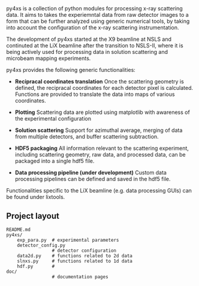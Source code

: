 #
py4xs is a collection of python modules for processing x-ray 
scattering data. It aims to takes the experiemntal data from raw detector images 
to a form that can be further analyzed using generic numerical tools, by taking into
account the configuration of the x-ray scattering instrumentation. 

The development of py4xs started at the X9 beamline at NSLS and continuted at 
the LiX beamline after the transition to NSLS-II, where it is being actively used for processing data in 
solution scattering and microbeam mapping experiments.

py4xs provides the following generic functionalities:

* **Recipracal coordinates translation** Once the scattering geometry is defined,
  the recipracal coordinates for each detector pixel is calculated. Functions are 
  provided to translate the data into maps of various coordinates.

* **Plotting** Scattering data are plotted using matplotlib with awareness of 
  the experimental configuration

* **Solution scattering** Support for azimuthal average, merging of data from 
  multiple detectors, and buffer scattering subtraction.

* **HDF5 packaging** All information relevant to the scattering experiment, including
  scattering geometry, raw data, and processed data, can be packaged into a single
  hdf5 file.

* **Data processing pipeline (under development)** Custom data processing pipelines 
  can be defined and saved in the hdf5 file.

Functionalities specific to the LiX beamline (e.g. data processing GUIs) can be found
under lixtools.

## Project layout

    README.md        
    py4xs/
        exp_para.py  # experimental parameters
        detector_config.py
                     # detector configuration
        data2d.py    # functions related to 2d data
        slnxs.py     # functions related to 1d data
        hdf.py       #
    doc/             
                     # documentation pages

